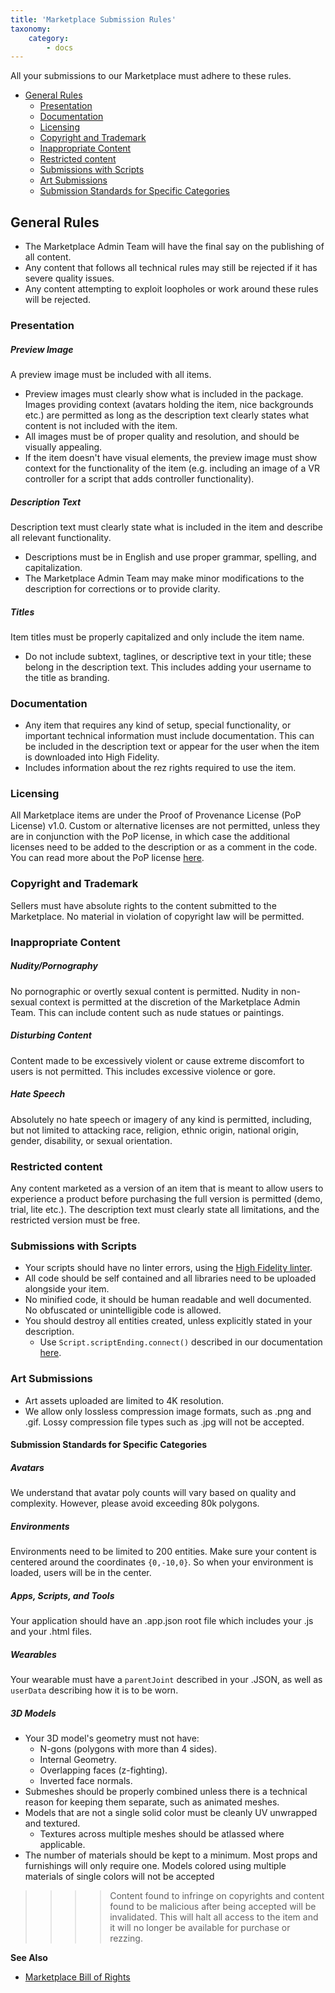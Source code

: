```yaml
---
title: 'Marketplace Submission Rules'
taxonomy:
    category:
        - docs 
---
```


All your submissions to our Marketplace must adhere to these rules.

+ [General Rules](#general-rules)
  + [Presentation](#presentation)
  + [Documentation](#documentation)
  + [Licensing](#licensing)
  + [Copyright and Trademark](#copyright-and-trademark)
  + [Inappropriate Content](#inappropriate-content)
  + [Restricted content](#Restricted-content)
  + [Submissions with Scripts](#submissions-with-scripts)
  + [Art Submissions](#art-submissions)
  + [Submission Standards for Specific Categories](#submission-standards-for-specific-categories)

## General Rules

+ The Marketplace Admin Team will have the final say on the publishing of all content.
+ Any content that follows all technical rules may still be rejected if it has severe quality issues.
+ Any content attempting to exploit loopholes or work around these rules will be rejected.

### Presentation
##### Preview Image
A preview image must be included with all items. 

+ Preview images must clearly show what is included in the package. Images providing context (avatars holding the item, nice backgrounds etc.) are permitted as long as the description text clearly states what content is not included with the item. 
+ All images must be of proper quality and resolution, and should be visually appealing. 
+ If the item doesn't have visual elements, the preview image must show context for the functionality of the item (e.g. including an image of a VR controller for a script that adds controller functionality).

##### Description Text
Description text must clearly state what is included in the item and describe all relevant functionality. 

+ Descriptions must be in English and use proper grammar, spelling, and capitalization. 
+ The Marketplace Admin Team may make minor modifications to the description for corrections or to provide clarity. 

##### Titles
Item titles must be properly capitalized and only include the item name. 

+ Do not include subtext, taglines, or descriptive text in your title; these belong in the description text. This includes adding your username to the title as branding.

### Documentation
+ Any item that requires any kind of setup, special functionality, or important technical information must include documentation. This can be included in the description text or appear for the user when the item is downloaded into High Fidelity. 
+ Includes information about the rez rights required to use the item.

### Licensing
All Marketplace items are under the Proof of Provenance License (PoP License) v1.0. Custom or alternative licenses are not permitted, unless they are in conjunction with the PoP license, in which case the additional licenses need to be added to the description or as a comment in the code. You can read more about the PoP license [here](https://digitalassetregistry.com/PoP-License/v1/).

### Copyright and Trademark
Sellers must have absolute rights to the content submitted to the Marketplace. No material in violation of copyright law will be permitted.

### Inappropriate Content
##### Nudity/Pornography
No pornographic or overtly sexual content is permitted. Nudity in non-sexual context is permitted at the discretion of the Marketplace Admin Team. This can include content such as nude statues or paintings.
##### Disturbing Content
Content made to be excessively violent or cause extreme discomfort to users is not permitted. This includes excessive violence or gore.
##### Hate Speech
Absolutely no hate speech or imagery of any kind is permitted, including, but not limited to attacking race, religion, ethnic origin, national origin, gender, disability, or sexual orientation.

### Restricted content
Any content marketed as a version of an item that is meant to allow users to experience a product before purchasing the full version is permitted (demo, trial, lite etc.). The description text must clearly state all limitations, and the restricted version must be free. 

### Submissions with Scripts
+ Your scripts should have no linter errors, using the [High Fidelity linter](https://github.com/highfidelity/hifi/blob/master/.eslintrc.js).
+ All code should be self contained and all libraries need to be uploaded alongside your item. 
+ No minified code, it should be human readable and well documented. No obfuscated or unintelligible code is allowed.
+ You should destroy all entities created, unless explicitly stated in your description.
    + Use `Script.scriptEnding.connect()` described in our documentation [here](https://docs.highfidelity.com/api-reference/namespaces/script#.scriptEnding).

### Art Submissions
+ Art assets uploaded are limited to 4K resolution.
+ We allow only lossless compression image formats, such as .png and .gif. Lossy compression file types such as .jpg will not be accepted. 

#### Submission Standards for Specific Categories

##### Avatars
We understand that avatar poly counts will vary based on quality and complexity. However, please avoid exceeding 80k polygons.
##### Environments
Environments need to be limited to 200 entities. Make sure your content is centered around the coordinates `{0,-10,0}`. So when your environment is loaded, users will be in the center.
##### Apps, Scripts, and Tools
Your application should have an .app.json root file which includes your .js and your .html files.
##### Wearables
Your wearable must have a `parentJoint` described in your .JSON, as well as `userData` describing how it is to be worn.
##### 3D Models
+ Your 3D model's geometry must not have:
    + N-gons (polygons with more than 4 sides).
    + Internal Geometry.
    + Overlapping faces (z-fighting).
    + Inverted face normals.
+ Submeshes should be properly combined unless there is a technical reason for keeping them separate, such as animated meshes.
+ Models that are not a single solid color must be cleanly UV unwrapped and textured.
    + Textures across multiple meshes should be atlassed where applicable.
+ The number of materials should be kept to a minimum. Most props and furnishings will only require one. Models colored using multiple materials of single colors will not be accepted


>>>> Content found to infringe on copyrights and content found to be malicious after being accepted will be invalidated. This will halt all access to the item and it will no longer be available for purchase or rezzing.



**See Also**

+ [Marketplace Bill of Rights](../bill-of-rights)